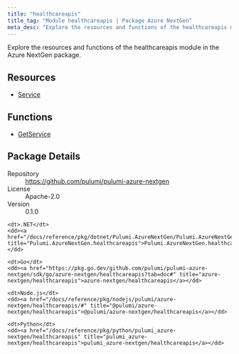 ```yaml
---
title: "healthcareapis"
title_tag: "Module healthcareapis | Package Azure NextGen"
meta_desc: "Explore the resources and functions of the healthcareapis module in the Azure NextGen package."
---
```


<!-- WARNING: this file was generated by Pulumi Docs Generator. -->
<!-- Do not edit by hand unless you're certain you know what you are doing! -->

Explore the resources and functions of the healthcareapis module in the Azure NextGen package.

<h2 id="resources">Resources</h2>
<ul class="api">
    <li><a href="service" title="Service"><span class="symbol resource"></span>Service</a></li>
</ul>

<h2 id="functions">Functions</h2>
<ul class="api">
    <li><a href="getservice" title="GetService"><span class="symbol function"></span>GetService</a></li>
</ul>

<h2 id="package-details">Package Details</h2>
<dl class="package-details">
	<dt>Repository</dt>
	<dd><a href="https://github.com/pulumi/pulumi-azure-nextgen">https://github.com/pulumi/pulumi-azure-nextgen</a></dd>
	<dt>License</dt>
	<dd>Apache-2.0</dd>
	<dt>Version</dt>
	<dd>0.1.0</dd>
</dl>



<dl class="tabular">

    <dt>.NET</dt>
    <dd><a href="/docs/reference/pkg/dotnet/Pulumi.AzureNextGen/Pulumi.AzureNextGen.healthcareapis.html" title="Pulumi.AzureNextGen.healthcareapis">Pulumi.AzureNextGen.healthcareapis</a></dd>

    <dt>Go</dt>
    <dd><a href="https://pkg.go.dev/github.com/pulumi/pulumi-azure-nextgen/sdk/go/azure-nextgen/healthcareapis?tab=doc#" title="azure-nextgen/healthcareapis">azure-nextgen/healthcareapis</a></dd>

    <dt>Node.js</dt>
    <dd><a href="/docs/reference/pkg/nodejs/pulumi/azure-nextgen/healthcareapis/#" title="@pulumi/azure-nextgen/healthcareapis">@pulumi/azure-nextgen/healthcareapis</a></dd>

    <dt>Python</dt>
    <dd><a href="/docs/reference/pkg/python/pulumi_azure-nextgen/healthcareapis" title="pulumi_azure-nextgen/healthcareapis">pulumi_azure-nextgen/healthcareapis</a></dd>

</dl>

